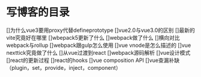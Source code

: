 # 写博客的目录

[]为什么vue3要用proxy代替defineprototype
[]vue2.0与vue3.0的区别
[]最新的vite究竟好在哪里
[]wbepack5更新了什么
[]webpack做了什么
[]横向对比webpack与rollup
[]webpack跟gulp怎么使用
[]vue vnode是怎么描述的
[]vue nexttick究竟做了什么
[]从vue过渡到react
[]webpack源码解析
[]vue设计模式
[]react的更新过程
[]react的hooks
[]vue composition API
[]vue查漏补缺（plugin，set，provide，inject，component）
